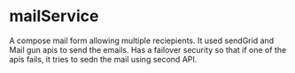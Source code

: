# mailService
A compose mail form allowing multiple reciepients. It used sendGrid and Mail gun apis to send the emails. Has a failover security so that if one of the apis fails, it tries to sedn the mail using second API.
